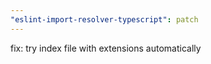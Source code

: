 ```yaml
---
"eslint-import-resolver-typescript": patch
---
```


fix: try index file with extensions automatically
